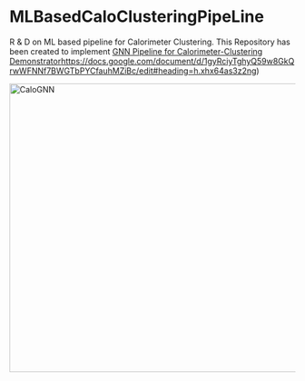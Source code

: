 # MLBasedCaloClusteringPipeLine
R &amp; D on ML based pipeline for Calorimeter Clustering.
This Repository has been created to implement [GNN Pipeline for Calorimeter-Clustering Demonstrator](https://docs.google.com/document/d/1gyRciyTghyQ59w8GkQrwWFNNf7BWGTbPYCfauhMZiBc/edit#heading=h.xhx64as3z2ng)https://docs.google.com/document/d/1gyRciyTghyQ59w8GkQrwWFNNf7BWGTbPYCfauhMZiBc/edit#heading=h.xhx64as3z2ng) 

<img width="509" alt="CaloGNN" src="https://github.com/Debottam/MLBasedCaloClusteringPipeLine/assets/34949953/1989f20e-fad2-430a-a5b0-a4db00b753cd">
